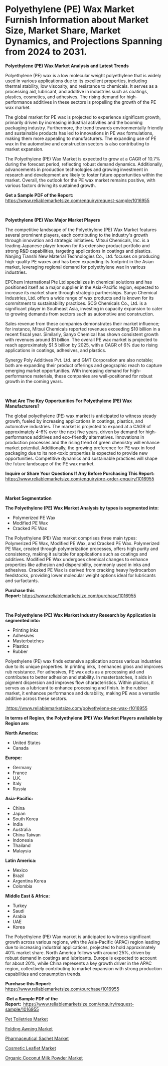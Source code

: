 <p><h1>Polyethylene (PE) Wax Market Furnish Information about Market Size, Market Share, Market Dynamics, and Projections Spanning from 2024 to 2031.</h1></p><p><strong>Polyethylene (PE) Wax Market Analysis and Latest Trends</strong></p>
<p><p>Polyethylene (PE) wax is a low molecular weight polyethylene that is widely used in various applications due to its excellent properties, including thermal stability, low viscosity, and resistance to chemicals. It serves as a processing aid, lubricant, and additive in industries such as coatings, plastics, cosmetics, and adhesives. The rising demand for high-performance additives in these sectors is propelling the growth of the PE wax market.</p><p>The global market for PE wax is projected to experience significant growth, primarily driven by increasing industrial activities and the booming packaging industry. Furthermore, the trend towards environmentally friendly and sustainable products has led to innovations in PE wax formulations, making them more appealing to manufacturers. The expanding use of PE wax in the automotive and construction sectors is also contributing to market expansion. </p><p>The Polyethylene (PE) Wax Market is expected to grow at a CAGR of 10.7% during the forecast period, reflecting robust demand dynamics. Additionally, advancements in production technologies and growing investment in research and development are likely to foster future opportunities within the market. Overall, the outlook for the PE wax market remains positive, with various factors driving its sustained growth.</p></p>
<p><strong>Get a Sample PDF of the Report:&nbsp;</strong> <a href="https://www.reliablemarketsize.com/enquiry/request-sample/1016955">https://www.reliablemarketsize.com/enquiry/request-sample/1016955</a></p>
<p>&nbsp;</p>
<p><strong>Polyethylene (PE) Wax Major Market Players</strong></p>
<p><p>The competitive landscape of the Polyethylene (PE) Wax Market features several prominent players, each contributing to the industry's growth through innovation and strategic initiatives. Mitsui Chemicals, Inc. is a leading Japanese player known for its extensive product portfolio and strong R&D capabilities, targeting applications in coatings and plastics. Nanjing Tianshi New Material Technologies Co., Ltd. focuses on producing high-quality PE waxes and has been expanding its footprint in the Asian market, leveraging regional demand for polyethylene wax in various industries.</p><p>EPChem International Pte Ltd specializes in chemical solutions and has positioned itself as a major supplier in the Asia-Pacific region, expected to increase its market share through strategic partnerships. Sanyo Chemical Industries, Ltd. offers a wide range of wax products and is known for its commitment to sustainability practices. SCG Chemicals Co., Ltd. is a significant player in Southeast Asia, investing in capacity expansion to cater to growing demands from sectors such as automotive and construction.</p><p>Sales revenue from these companies demonstrates their market influence; for instance, Mitsui Chemicals reported revenues exceeding $10 billion in a recent fiscal year. Similarly, Sanyo Chemical has shown consistent growth with revenues around $1 billion. The overall PE wax market is projected to reach approximately $1.5 billion by 2025, with a CAGR of 6% due to rising applications in coatings, adhesives, and plastics.</p><p>Synergy Poly Additives Pvt. Ltd. and GMT Corporation are also notable; both are expanding their product offerings and geographic reach to capture emerging market opportunities. With increasing demand for high-performance materials, these companies are well-positioned for robust growth in the coming years.</p></p>
<p>&nbsp;</p>
<p><strong>What Are The Key Opportunities For Polyethylene (PE) Wax Manufacturers?</strong></p>
<p><p>The global polyethylene (PE) wax market is anticipated to witness steady growth, fueled by increasing applications in coatings, plastics, and automotive industries. The market is projected to expand at a CAGR of approximately 4-6% over the next five years, driven by demand for high-performance additives and eco-friendly alternatives. Innovations in production processes and the rising trend of green chemistry will enhance market potential. Additionally, the growing preference for PE wax in food packaging due to its non-toxic properties is expected to provide new opportunities. Competitive dynamics and sustainable practices will shape the future landscape of the PE wax market.</p></p>
<p><strong>Inquire or Share Your Questions If Any Before Purchasing This Report:</strong> <a href="https://www.reliablemarketsize.com/enquiry/pre-order-enquiry/1016955">https://www.reliablemarketsize.com/enquiry/pre-order-enquiry/1016955</a></p>
<p>&nbsp;</p>
<p><strong>Market Segmentation</strong></p>
<p><strong>The Polyethylene (PE) Wax Market Analysis by types is segmented into:</strong></p>
<p><ul><li>Polymerized PE Wax</li><li>Modified PE Wax</li><li>Cracked PE Wax</li></ul></p>
<p><p>The Polyethylene (PE) Wax market comprises three main types: Polymerized PE Wax, Modified PE Wax, and Cracked PE Wax. Polymerized PE Wax, created through polymerization processes, offers high purity and consistency, making it suitable for applications such as coatings and additives. Modified PE Wax undergoes chemical changes to enhance properties like adhesion and dispersibility, commonly used in inks and adhesives. Cracked PE Wax is derived from cracking heavy hydrocarbon feedstocks, providing lower molecular weight options ideal for lubricants and surfactants.</p></p>
<p><strong>Purchase this Report:&nbsp;</strong><a href="https://www.reliablemarketsize.com/purchase/1016955">https://www.reliablemarketsize.com/purchase/1016955</a></p>
<p>&nbsp;</p>
<p><strong>The Polyethylene (PE) Wax Market Industry Research by Application is segmented into:</strong></p>
<p><ul><li>Printing Inks</li><li>Adhesives</li><li>Masterbatches</li><li>Plastics</li><li>Rubber</li></ul></p>
<p><p>Polyethylene (PE) wax finds extensive application across various industries due to its unique properties. In printing inks, it enhances gloss and improves rub resistance. For adhesives, PE wax acts as a processing aid and contributes to better adhesion and stability. In masterbatches, it aids in pigment dispersion and improves flow characteristics. Within plastics, it serves as a lubricant to enhance processing and finish. In the rubber market, it enhances performance and durability, making PE wax a versatile additive across these sectors.</p></p>
<p><a href="https://www.reliablemarketsize.com/polyethylene-pe-wax-r1016955">&nbsp;https://www.reliablemarketsize.com/polyethylene-pe-wax-r1016955</a></p>
<p><strong>In terms of Region, the Polyethylene (PE) Wax Market Players available by Region are:</strong></p>
<p>
    <p> <strong> North America: </strong>
        <ul>
            <li>United States</li>
            <li>Canada</li>
        </ul>
        </p> 
    <p> <strong> Europe: </strong>
        <ul>
            <li>Germany</li>
            <li>France</li>
            <li>U.K.</li>
            <li>Italy</li>
            <li>Russia</li>
        </ul>
        </p> 
    <p> <strong> Asia-Pacific: </strong>
        <ul>
            <li>China</li>
            <li>Japan</li>
            <li>South Korea</li>
            <li>India</li>
            <li>Australia</li>
            <li>China Taiwan</li>
            <li>Indonesia</li>
            <li>Thailand</li>
            <li>Malaysia</li>
        </ul>
        </p> 
    <p> <strong> Latin America: </strong>
        <ul>
            <li>Mexico</li>
            <li>Brazil</li>
            <li>Argentina Korea</li>
            <li>Colombia</li>
        </ul>
        </p> 
    <p> <strong> Middle East & Africa: </strong>
        <ul>
            <li>Turkey</li>
            <li>Saudi</li>
            <li>Arabia</li>
            <li>UAE</li>
            <li>Korea</li>
        </ul>
    </p>
    </p>
<p><p>The Polyethylene (PE) Wax market is anticipated to witness significant growth across various regions, with the Asia-Pacific (APAC) region leading due to increasing industrial applications, projected to hold approximately 40% market share. North America follows with around 25%, driven by robust demand in coatings and lubricants. Europe is expected to account for about 20%, while China represents a key growth driver in the APAC region, collectively contributing to market expansion with strong production capabilities and consumption trends.</p></p>
<p><strong>Purchase this Report: </strong><a href="https://www.reliablemarketsize.com/purchase/1016955">https://www.reliablemarketsize.com/purchase/1016955</a></p>
<p>&nbsp;<strong>Get a Sample PDF of the Report:&nbsp;&nbsp;</strong><a href="https://www.reliablemarketsize.com/enquiry/request-sample/1016955">https://www.reliablemarketsize.com/enquiry/request-sample/1016955</a></p>
<p><strong></strong></p>
<p><p><a href="https://www.linkedin.com/pulse/market-insights-global-pet-toiletries-forecast-innovation-trends-lym2e?trackingId=j5NaRIDOR5%2BKCvivOl9yLQ%3D%3D">Pet Toiletries Market</a></p><p><a href="https://www.linkedin.com/pulse/folding-awning-market-size-segmentation-trends-growth-tdcre?trackingId=DNgj23PTSAKKfXAV3ldZmA%3D%3D">Folding Awning Market</a></p><p><a href="https://issuu.com/reportprime-2/docs/pharmaceutical-sachet-market-size-2_89b35065d30336">Pharmaceutical Sachet Market</a></p><p><a href="https://issuu.com/reportprime-2/docs/cosmetic-leaflet-market-size-2030.p_def787ba8794e4">Cosmetic Leaflet Market</a></p><p><a href="https://medium.com/@reportprime01/the-organic-coconut-milk-powder-industry-analysis-report-offers-a-comprehensive-and-current-68ebcafe1a02">Organic Coconut Milk Powder Market</a></p></p>